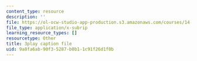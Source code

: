 ```yaml
---
content_type: resource
description: ''
file: https://ol-ocw-studio-app-production.s3.amazonaws.com/courses/14-01-principles-of-microeconomics-fall-2018/9a8fa6ab90f35287b0b11c91f26d1f0b_0kA91PvS3sk.vtt
file_type: application/x-subrip
learning_resource_types: []
resourcetype: Other
title: 3play caption file
uid: 9a8fa6ab-90f3-5287-b0b1-1c91f26d1f0b
---
```


